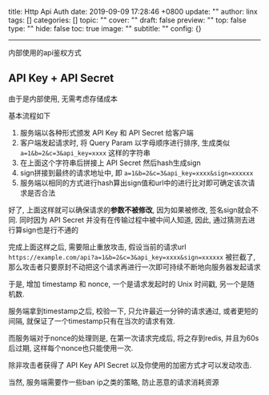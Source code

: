 title: Http Api Auth
date: 2019-09-09 17:28:46 +0800
update: ""
author: linx
tags: []
categories: []
topic: ""
cover: ""
draft: false
preview: ""
top: false
type: ""
hide: false
toc: true
image: ""
subtitle: ""
config: {}


---


内部使用的api鉴权方式
<!--more-->

## API Key + API Secret

由于是内部使用, 无需考虑存储成本

基本流程如下

1. 服务端以各种形式颁发 API Key 和 API Secret 给客户端
2. 客户端发起请求时, 将 Query Param 以字母顺序进行排序, 生成类似 `a=1&b=2&c=3&api_key=xxxx` 这样的字符串
3. 在上面这个字符串后拼接上 API Secret 然后hash生成sign 
4. sign拼接到最终的请求地址中, 即 `a=1&b=2&c=3&api_key=xxxx&sign=xxxxxx`
5. 服务端以相同的方式进行hash算出sign值和url中的进行比对即可确定该次请求是否合法

好了, 上面这样就可以确保请求的**参数不被修改**, 因为如果被修改, 签名sign就会不同. 同时因为 API Secret 并没有在传输过程中被中间人知道, 
因此, 通过猜测去进行算sign也是行不通的


完成上面这样之后, 需要阻止重放攻击, 假设当前的请求url `https://example.com/api?a=1&b=2&c=3&api_key=xxxx&sign=xxxxxx` 被拦截了, 
那么攻击者只要原封不动把这个请求再进行一次即可持续不断地向服务器发起请求

于是, 增加 timestamp 和 nonce, 一个是请求发起时的 Unix 时间戳, 另一个是随机数.

服务端拿到timestamp之后, 校验一下, 只允许最近一分钟的请求通过, 或者更短的间隔, 就保证了一个timestamp只有在当次的请求有效.

而服务端对于nonce的处理则是, 在第一次请求完成后, 将之存到redis, 并且为60s后过期, 这样每个nonce也只能使用一次.

除非攻击者获得了 API Key API Secret  以及你使用的加密方式才可以发动攻击.

当然, 服务端需要作一些ban ip之类的策略, 防止恶意的请求消耗资源
